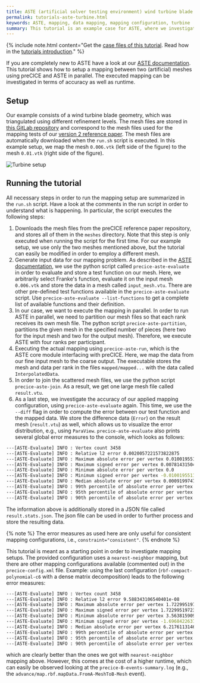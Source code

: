```yaml
---
title: ASTE (artificial solver testing environment) wind turbine blade tutorial
permalink: tutorials-aste-turbine.html
keywords: ASTE, mapping, data mapping, mapping configuration, turbine
summary: This tutorial is an example case for ASTE, where we investigate different preCICE mappings using ASTE.
---
```


{% include note.html content="Get the [case files of this tutorial](https://github.com/precice/tutorials/tree/master/aste-turbine). Read how in the [tutorials introduction](https://precice.org/tutorials.html)." %}

If you are completely new to ASTE have a look at our [ASTE documentation](https://precice.org/tooling-aste.html). This tutorial shows how to setup a mapping between two (artificial) meshes using preCICE and ASTE in parallel. The executed mapping can be investigated in terms of accuracy as well as runtime.

## Setup

Our example consists of a wind turbine blade geometry, which was triangulated using different refinement levels. The mesh files are stored in [this GitLab repository](https://gitlab.lrz.de/precice/precice2-ref-paper-setup) and correspond to the mesh files used for the mapping tests of our [version 2 reference paper](https://doi.org/10.12688/openreseurope.14445.1). The mesh files are automatically downloaded when the `run.sh` script is executed. In this example setup, we map the mesh `0.006.vtk` (left side of the figure) to the mesh `0.01.vtk` (right side of the figure).

![Turbine setup](images/tutorials-aste-setup.png)

## Running the tutorial

All necessary steps in order to run the mapping setup are summarized in the `run.sh` script. Have a look at the comments in the run script in order to understand what is happening. In particular, the script executes the following steps:

1. Downloads the mesh files from the preCICE reference paper repository, and stores all of them in the `meshes` directory. Note that this step is only executed when running the script for the first time. For our example setup, we use only the two meshes mentioned above, but the tutorial can easily be modified in order to employ a different mesh.
2. Generate input data for our mapping problem. As described in the [ASTE documentation](https://precice.org/tooling-aste.html#precice-aste-evaluate), we use the python script called `precice-aste-evaluate` in order to evaluate and store a test function on our mesh. Here, we arbitrarily select Franke's function, evaluate it on the input mesh `0.006.vtk` and store the data in a mesh called `input_mesh.vtu`. There are other pre-defined test functions available in the `precice-aste-evaluate` script. Use `precice-aste-evaluate --list-functions` to get a complete list of available functions and their definition.
3. In our case, we want to execute the mapping in parallel. In order to run ASTE in parallel, we need to partition our mesh files so that each rank receives its own mesh file. The python script `precice-aste-partition`, partitions the given mesh in the specified number of pieces (here two for the input mesh and two for the output mesh). Therefore, we execute ASTE with four ranks per participant.
4. Executing the actual mapping using `precice-aste-run`, which is the ASTE core module interfacing with preCICE. Here, we map the data from our fine input mesh to the coarse output. The executable stores the mesh and data per rank in the files `mapped/mapped...` with the data called `InterpolatedData`.
5. In order to join the scattered mesh files, we use the python script `precice-aste-join`. As a result, we get one large mesh file called `result.vtu`.
6. As a last step, we investigate the accuracy of our applied mapping configuration, using `precice-aste-evaluate` again. This time, we use the `--diff` flag in order to compute the error between our test function and the mapped data. We store the difference data (`Error`) on the result mesh (`result.vtu`) as well, which allows us to visualize the error distribution, e.g., using `ParaView`. `precice-aste-evaluate` also prints several global error measures to the console, which looks as follows:

```bash
---[ASTE-Evaluate] INFO : Vertex count 3458
---[ASTE-Evaluate] INFO : Relative l2 error 0.0020057221573822875
---[ASTE-Evaluate] INFO : Maximum absolute error per vertex 0.010019551121144277
---[ASTE-Evaluate] INFO : Maximum signed error per vertex 0.007814315048550458
---[ASTE-Evaluate] INFO : Minimum absolute error per vertex 0.0
---[ASTE-Evaluate] INFO : Minimum signed error per vertex -0.010019551121144277
---[ASTE-Evaluate] INFO : Median absolute error per vertex 0.0009199747224788446
---[ASTE-Evaluate] INFO : 99th percentile of absolute error per vertex 0.005908856215884218
---[ASTE-Evaluate] INFO : 95th percentile of absolute error per vertex 0.004282379936870699
---[ASTE-Evaluate] INFO : 90th percentile of absolute error per vertex 0.003504421261280574
```

The information above is additionally stored in a JSON file called `result.stats.json`. The json file can be used in order to further process and store the resulting data.

{% note %}
The error measures as used here are only useful for consistent mapping configurations, i.e., `constraint="consistent"`.
{% endnote %}

This tutorial is meant as a starting point in order to investigate mapping setups. The provided configuration uses a `nearest-neighbor` mapping, but there are other mapping configurations available (commented out) in the `precice-config.xml` file. Example: using the last configuration (`rbf-compact-polynomial-c6` with a dense matrix decomposition) leads to the following error measures:

```bash
---[ASTE-Evaluate] INFO : Vertex count 3458
---[ASTE-Evaluate] INFO : Relative l2 error 9.588343106540401e-08
---[ASTE-Evaluate] INFO : Maximum absolute error per vertex 1.7229951972397295e-06
---[ASTE-Evaluate] INFO : Maximum signed error per vertex 1.7229951972397295e-06
---[ASTE-Evaluate] INFO : Minimum absolute error per vertex 3.5638159090467525e-14
---[ASTE-Evaluate] INFO : Minimum signed error per vertex -1.6968422637542169e-06
---[ASTE-Evaluate] INFO : Median absolute error per vertex 6.217611314696114e-09
---[ASTE-Evaluate] INFO : 99th percentile of absolute error per vertex 3.548732313379818e-07
---[ASTE-Evaluate] INFO : 95th percentile of absolute error per vertex 1.6012309731194814e-07
---[ASTE-Evaluate] INFO : 90th percentile of absolute error per vertex 8.077894064206796e-08
```

which are clearly better than the ones we got with `nearest-neighbor` mapping above. However, this comes at the cost of a higher runtime, which can easily be observed looking at the `precice-B-events-summary.log` (e.g., the `advance/map.rbf.mapData.FromA-MeshToB-Mesh` event).
